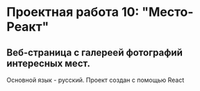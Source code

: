 # Проектная работа 10: "Место-Реакт"  
## Веб-страница с галереей фотографий интересных мест.
Основной язык - русский.
Проект создан с помощью React